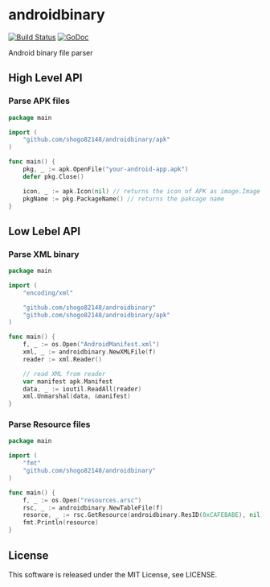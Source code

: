 androidbinary
=====

[![Build Status](https://travis-ci.org/shogo82148/androidbinary.svg?branch=master)](https://travis-ci.org/shogo82148/androidbinary)
[![GoDoc](https://godoc.org/github.com/shogo82148/androidbinary?status.svg)](https://godoc.org/github.com/shogo82148/androidbinary)

Android binary file parser

## High Level API

### Parse APK files

``` go
package main

import (
	"github.com/shogo82148/androidbinary/apk"
)

func main() {
	pkg, _ := apk.OpenFile("your-android-app.apk")
	defer pkg.Close()

	icon, _ := apk.Icon(nil) // returns the icon of APK as image.Image
	pkgName := pkg.PackageName() // returns the pakcage name
}
```

## Low Lebel API

### Parse XML binary

``` go
package main

import (
	"encoding/xml"

	"github.com/shogo82148/androidbinary"
	"github.com/shogo82148/androidbinary/apk"
)

func main() {
	f, _ := os.Open("AndroidManifest.xml")
	xml, _ := androidbinary.NewXMLFile(f)
	reader := xml.Reader()

	// read XML from reader
	var manifest apk.Manifest
	data, _ := ioutil.ReadAll(reader)
	xml.Unmarshal(data, &manifest)
}
```

### Parse Resource files

``` go
package main

import (
	"fmt"
	"github.com/shogo82148/androidbinary"
)

func main() {
	f, _ := os.Open("resources.arsc")
	rsc, _ := androidbinary.NewTableFile(f)
	resorce, _ := rsc.GetResource(androidbinary.ResID(0xCAFEBABE), nil)
	fmt.Println(resource)
}
```

## License

This software is released under the MIT License, see LICENSE.
